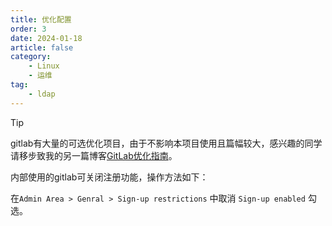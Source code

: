 ```yaml
---
title: 优化配置
order: 3
date: 2024-01-18
article: false
category:
    - Linux
    - 运维
tag:
    - ldap
---
```

> [!tip]
> gitlab有大量的可选优化项目，由于不影响本项目使用且篇幅较大，感兴趣的同学请移步致我的另一篇博客[GitLab优化指南](/linux/gitlab_optimize.md)。

内部使用的gitlab可关闭注册功能，操作方法如下：

在`Admin Area > Genral > Sign-up restrictions` 中取消 `Sign-up enabled` 勾选。
